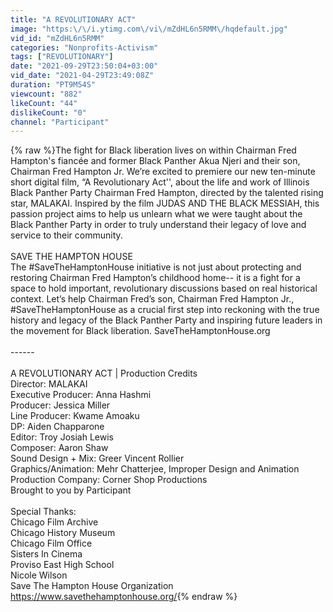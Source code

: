 ```yaml
---
title: "A REVOLUTIONARY ACT"
image: "https:\/\/i.ytimg.com\/vi\/mZdHL6n5RMM\/hqdefault.jpg"
vid_id: "mZdHL6n5RMM"
categories: "Nonprofits-Activism"
tags: ["REVOLUTIONARY"]
date: "2021-09-29T23:50:04+03:00"
vid_date: "2021-04-29T23:49:08Z"
duration: "PT9M54S"
viewcount: "882"
likeCount: "44"
dislikeCount: "0"
channel: "Participant"
---
```

{% raw %}The fight for Black liberation lives on within Chairman Fred Hampton's  fiancée and former Black Panther Akua Njeri and their son, Chairman Fred Hampton Jr. We’re excited to premiere our new ten-minute short digital film, “A Revolutionary Act'', about the life and work of Illinois Black Panther Party Chairman Fred Hampton, directed by the talented rising star, MALAKAI. Inspired by the film JUDAS AND THE BLACK MESSIAH, this passion project aims to help us unlearn what we were taught about the Black Panther Party in order to truly understand their legacy of love and service to their community.<br /><br />SAVE THE HAMPTON HOUSE <br />The #SaveTheHamptonHouse initiative is not just about protecting and restoring Chairman Fred Hampton’s childhood home-- it is a fight for a space to hold important, revolutionary discussions based on real historical context. Let’s help Chairman Fred’s son, Chairman Fred Hampton Jr., #SaveTheHamptonHouse as a crucial first step into reckoning with the true history and legacy of the Black Panther Party and inspiring future leaders in the movement for Black liberation. SaveTheHamptonHouse.org <br /><br />------<br /><br />A REVOLUTIONARY ACT | Production Credits <br />Director: MALAKAI <br />Executive Producer: Anna Hashmi <br />Producer: Jessica Miller<br />Line Producer: Kwame Amoaku<br />DP: Aiden Chapparone<br />Editor: Troy Josiah Lewis<br />Composer: Aaron Shaw<br />Sound Design + Mix: Greer Vincent Rollier<br />Graphics/Animation: Mehr Chatterjee, Improper Design and Animation<br />Production Company: Corner Shop Productions<br />Brought to you by Participant <br /><br />Special Thanks: <br />Chicago Film Archive<br />Chicago History Museum<br />Chicago Film Office<br />Sisters In Cinema<br />Proviso East High School <br />Nicole Wilson<br />Save The Hampton House Organization<br /><a rel="nofollow" target="blank" href="https://www.savethehamptonhouse.org/">https://www.savethehamptonhouse.org/</a>{% endraw %}

